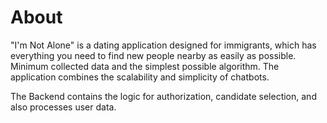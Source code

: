 # About 

"I'm Not Alone" is a dating application designed for immigrants, which has everything you need to find new people nearby as easily as possible. Minimum collected data and the simplest possible algorithm. The application combines the scalability and simplicity of chatbots.

The Backend contains the logic for authorization, candidate selection, and also processes user data.
